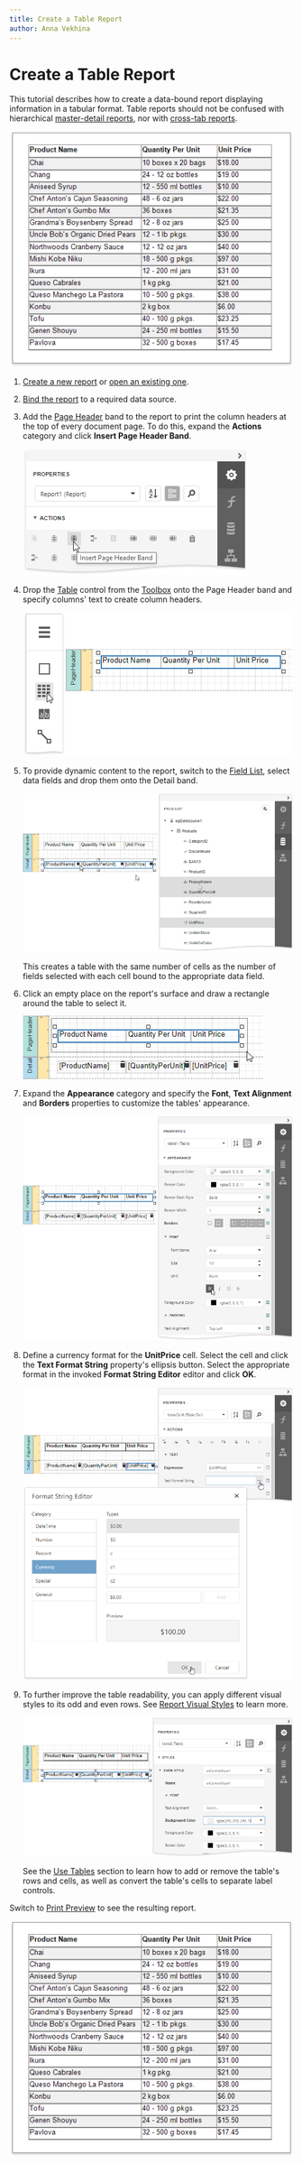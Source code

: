 ```yaml
---
title: Create a Table Report
author: Anna Vekhina
---
```

# Create a Table Report

This tutorial describes how to create a data-bound report displaying information in a tabular format. Table reports should not be confused with hierarchical [master-detail reports](create-a-master-detail-report-use-detail-report-bands.md), nor with [cross-tab reports](create-a-cross-tab-report.md).

![](../../../images/eurd-web-table-report-result.png)

1. [Create a new report](../add-new-reports.md) or [open an existing one](../open-reports.md).

2. [Bind the report](../bind-to-data.md) to a required data source.

3. Add the [Page Header](../introduction-to-banded-reports.md) band to the report to print the column headers at the top of every document page. To do this, expand the **Actions** category and click **Insert Page Header Band**.

    ![](../../../images/eurd-web-table-report-insert-page-header.png)

4. Drop the [Table](../use-report-elements/use-tables.md) control from the [Toolbox](../../report-designer-tools/toolbox.md) onto the Page Header band and specify columns' text to create column headers.

    ![](../../../images/eurd-web-table-report-add-static-captions.png)

5. To provide dynamic content to the report, switch to the [Field List](../report-designer-tools/ui-panels/field-list.md), select data fields and drop them onto the Detail band.

    ![](../../../images/eurd-web-table-report-add-dynamic-content.png)

    This creates a table with the same number of cells as the number of fields selected with each cell bound to the appropriate data field.

6. Click an empty place on the report's surface and draw a rectangle around the table to select it. 

    ![](../../../images/eurd-web-table-report-select-both-tables.png)

7. Expand the **Appearance** category and specify the **Font**, **Text Alignment** and **Borders** properties to customize the tables' appearance.

    ![](../../../images/eurd-web-table-report-set-up-appearance.png)

9. Define a currency format for the **UnitPrice** cell. Select the cell and click the **Text Format String** property's ellipsis button. Select the appropriate format in the invoked **Format String Editor** editor and click **OK**.

    ![](../../../images/eurd-web-table-report-format-string.png)

10. To further improve the table readability, you can apply different visual styles to its odd and even rows. See [Report Visual Styles](../customize-appearance/report-visual-styles.md) to learn more. 

    ![](../../../images/eurd-web-table-report-odd-even-styles.png)
	
	See the [Use Tables](../use-report-elements/use-tables.md) section to learn how to add or remove the table's rows and cells, as well as convert the table's cells to separate label controls.

Switch to [Print Preview](../preview-print-and-export-reports.md) to see the resulting report.

![](../../../images/eurd-web-table-report-result.png)